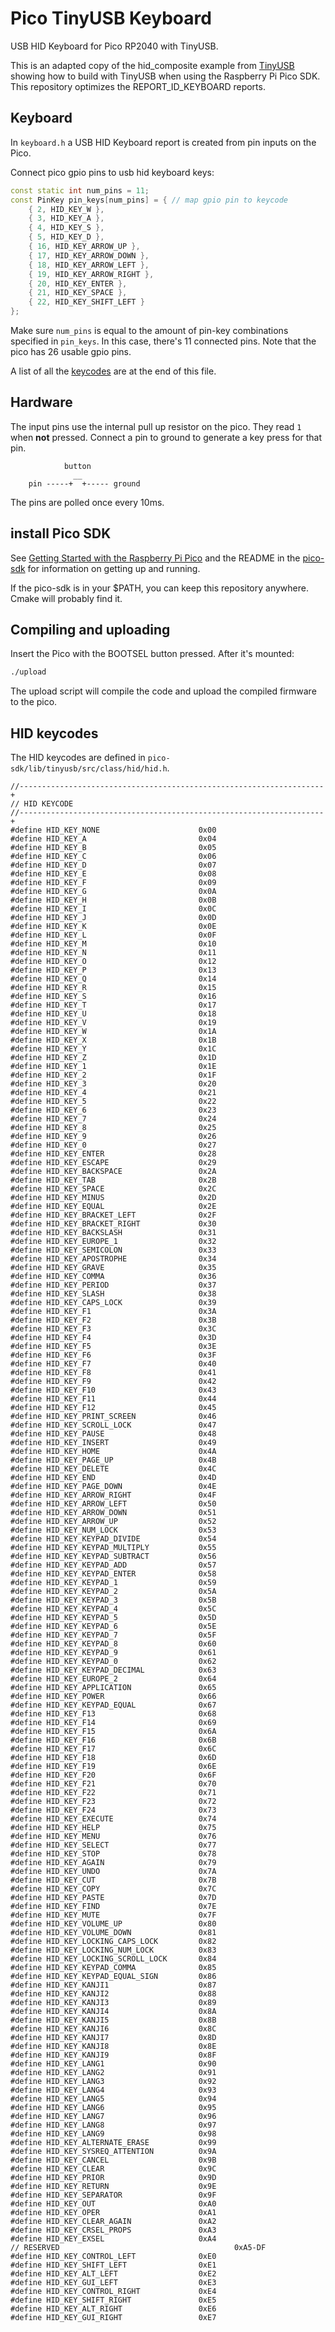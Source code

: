 # Pico TinyUSB Keyboard

USB HID Keyboard for Pico RP2040 with TinyUSB.

This is an adapted copy of the hid_composite example from [TinyUSB](https://github.com/hathach/tinyusb/tree/master/examples/device/hid_composite) showing how to build with TinyUSB when using the Raspberry Pi Pico SDK. This repository optimizes the REPORT_ID_KEYBOARD reports.

## Keyboard

In `keyboard.h` a USB HID Keyboard report is created from pin inputs on the Pico. 

Connect pico gpio pins to usb hid keyboard keys:

```c++
const static int num_pins = 11;
const PinKey pin_keys[num_pins] = { // map gpio pin to keycode
    { 2, HID_KEY_W },
    { 3, HID_KEY_A },
    { 4, HID_KEY_S },
    { 5, HID_KEY_D },
    { 16, HID_KEY_ARROW_UP },
    { 17, HID_KEY_ARROW_DOWN },
    { 18, HID_KEY_ARROW_LEFT },
    { 19, HID_KEY_ARROW_RIGHT },
    { 20, HID_KEY_ENTER },
    { 21, HID_KEY_SPACE },
    { 22, HID_KEY_SHIFT_LEFT }
};
```

Make sure `num_pins` is equal to the amount of pin-key combinations specified in `pin_keys`. In this case, there's 11 connected pins. Note that the pico has 26 usable gpio pins.

A list of all the [keycodes](#hid-keycodes) are at the end of this file.

## Hardware

The input pins use the internal pull up resistor on the pico. They read `1` when **not** pressed. Connect a pin to ground to generate a key press for that pin.

```
            button
              __
    pin -----+  +----- ground
```

The pins are polled once every 10ms.

## install Pico SDK

See [Getting Started with the Raspberry Pi Pico](https://rptl.io/pico-get-started) and the README in the [pico-sdk](https://github.com/raspberrypi/pico-sdk) for information on getting up and running.

If the pico-sdk is in your $PATH, you can keep this repository anywhere. Cmake will probably find it.

## Compiling and uploading

Insert the Pico with the BOOTSEL button pressed. After it's mounted:

```bash
./upload
```

The upload script will compile the code and upload the compiled firmware to the pico.


## HID keycodes

The HID keycodes are defined in `pico-sdk/lib/tinyusb/src/class/hid/hid.h`.

```
//--------------------------------------------------------------------+
// HID KEYCODE
//--------------------------------------------------------------------+
#define HID_KEY_NONE                      0x00
#define HID_KEY_A                         0x04
#define HID_KEY_B                         0x05
#define HID_KEY_C                         0x06
#define HID_KEY_D                         0x07
#define HID_KEY_E                         0x08
#define HID_KEY_F                         0x09
#define HID_KEY_G                         0x0A
#define HID_KEY_H                         0x0B
#define HID_KEY_I                         0x0C
#define HID_KEY_J                         0x0D
#define HID_KEY_K                         0x0E
#define HID_KEY_L                         0x0F
#define HID_KEY_M                         0x10
#define HID_KEY_N                         0x11
#define HID_KEY_O                         0x12
#define HID_KEY_P                         0x13
#define HID_KEY_Q                         0x14
#define HID_KEY_R                         0x15
#define HID_KEY_S                         0x16
#define HID_KEY_T                         0x17
#define HID_KEY_U                         0x18
#define HID_KEY_V                         0x19
#define HID_KEY_W                         0x1A
#define HID_KEY_X                         0x1B
#define HID_KEY_Y                         0x1C
#define HID_KEY_Z                         0x1D
#define HID_KEY_1                         0x1E
#define HID_KEY_2                         0x1F
#define HID_KEY_3                         0x20
#define HID_KEY_4                         0x21
#define HID_KEY_5                         0x22
#define HID_KEY_6                         0x23
#define HID_KEY_7                         0x24
#define HID_KEY_8                         0x25
#define HID_KEY_9                         0x26
#define HID_KEY_0                         0x27
#define HID_KEY_ENTER                     0x28
#define HID_KEY_ESCAPE                    0x29
#define HID_KEY_BACKSPACE                 0x2A
#define HID_KEY_TAB                       0x2B
#define HID_KEY_SPACE                     0x2C
#define HID_KEY_MINUS                     0x2D
#define HID_KEY_EQUAL                     0x2E
#define HID_KEY_BRACKET_LEFT              0x2F
#define HID_KEY_BRACKET_RIGHT             0x30
#define HID_KEY_BACKSLASH                 0x31
#define HID_KEY_EUROPE_1                  0x32
#define HID_KEY_SEMICOLON                 0x33
#define HID_KEY_APOSTROPHE                0x34
#define HID_KEY_GRAVE                     0x35
#define HID_KEY_COMMA                     0x36
#define HID_KEY_PERIOD                    0x37
#define HID_KEY_SLASH                     0x38
#define HID_KEY_CAPS_LOCK                 0x39
#define HID_KEY_F1                        0x3A
#define HID_KEY_F2                        0x3B
#define HID_KEY_F3                        0x3C
#define HID_KEY_F4                        0x3D
#define HID_KEY_F5                        0x3E
#define HID_KEY_F6                        0x3F
#define HID_KEY_F7                        0x40
#define HID_KEY_F8                        0x41
#define HID_KEY_F9                        0x42
#define HID_KEY_F10                       0x43
#define HID_KEY_F11                       0x44
#define HID_KEY_F12                       0x45
#define HID_KEY_PRINT_SCREEN              0x46
#define HID_KEY_SCROLL_LOCK               0x47
#define HID_KEY_PAUSE                     0x48
#define HID_KEY_INSERT                    0x49
#define HID_KEY_HOME                      0x4A
#define HID_KEY_PAGE_UP                   0x4B
#define HID_KEY_DELETE                    0x4C
#define HID_KEY_END                       0x4D
#define HID_KEY_PAGE_DOWN                 0x4E
#define HID_KEY_ARROW_RIGHT               0x4F
#define HID_KEY_ARROW_LEFT                0x50
#define HID_KEY_ARROW_DOWN                0x51
#define HID_KEY_ARROW_UP                  0x52
#define HID_KEY_NUM_LOCK                  0x53
#define HID_KEY_KEYPAD_DIVIDE             0x54
#define HID_KEY_KEYPAD_MULTIPLY           0x55
#define HID_KEY_KEYPAD_SUBTRACT           0x56
#define HID_KEY_KEYPAD_ADD                0x57
#define HID_KEY_KEYPAD_ENTER              0x58
#define HID_KEY_KEYPAD_1                  0x59
#define HID_KEY_KEYPAD_2                  0x5A
#define HID_KEY_KEYPAD_3                  0x5B
#define HID_KEY_KEYPAD_4                  0x5C
#define HID_KEY_KEYPAD_5                  0x5D
#define HID_KEY_KEYPAD_6                  0x5E
#define HID_KEY_KEYPAD_7                  0x5F
#define HID_KEY_KEYPAD_8                  0x60
#define HID_KEY_KEYPAD_9                  0x61
#define HID_KEY_KEYPAD_0                  0x62
#define HID_KEY_KEYPAD_DECIMAL            0x63
#define HID_KEY_EUROPE_2                  0x64
#define HID_KEY_APPLICATION               0x65
#define HID_KEY_POWER                     0x66
#define HID_KEY_KEYPAD_EQUAL              0x67
#define HID_KEY_F13                       0x68
#define HID_KEY_F14                       0x69
#define HID_KEY_F15                       0x6A
#define HID_KEY_F16                       0x6B
#define HID_KEY_F17                       0x6C
#define HID_KEY_F18                       0x6D
#define HID_KEY_F19                       0x6E
#define HID_KEY_F20                       0x6F
#define HID_KEY_F21                       0x70
#define HID_KEY_F22                       0x71
#define HID_KEY_F23                       0x72
#define HID_KEY_F24                       0x73
#define HID_KEY_EXECUTE                   0x74
#define HID_KEY_HELP                      0x75
#define HID_KEY_MENU                      0x76
#define HID_KEY_SELECT                    0x77
#define HID_KEY_STOP                      0x78
#define HID_KEY_AGAIN                     0x79
#define HID_KEY_UNDO                      0x7A
#define HID_KEY_CUT                       0x7B
#define HID_KEY_COPY                      0x7C
#define HID_KEY_PASTE                     0x7D
#define HID_KEY_FIND                      0x7E
#define HID_KEY_MUTE                      0x7F
#define HID_KEY_VOLUME_UP                 0x80
#define HID_KEY_VOLUME_DOWN               0x81
#define HID_KEY_LOCKING_CAPS_LOCK         0x82
#define HID_KEY_LOCKING_NUM_LOCK          0x83
#define HID_KEY_LOCKING_SCROLL_LOCK       0x84
#define HID_KEY_KEYPAD_COMMA              0x85
#define HID_KEY_KEYPAD_EQUAL_SIGN         0x86
#define HID_KEY_KANJI1                    0x87
#define HID_KEY_KANJI2                    0x88
#define HID_KEY_KANJI3                    0x89
#define HID_KEY_KANJI4                    0x8A
#define HID_KEY_KANJI5                    0x8B
#define HID_KEY_KANJI6                    0x8C
#define HID_KEY_KANJI7                    0x8D
#define HID_KEY_KANJI8                    0x8E
#define HID_KEY_KANJI9                    0x8F
#define HID_KEY_LANG1                     0x90
#define HID_KEY_LANG2                     0x91
#define HID_KEY_LANG3                     0x92
#define HID_KEY_LANG4                     0x93
#define HID_KEY_LANG5                     0x94
#define HID_KEY_LANG6                     0x95
#define HID_KEY_LANG7                     0x96
#define HID_KEY_LANG8                     0x97
#define HID_KEY_LANG9                     0x98
#define HID_KEY_ALTERNATE_ERASE           0x99
#define HID_KEY_SYSREQ_ATTENTION          0x9A
#define HID_KEY_CANCEL                    0x9B
#define HID_KEY_CLEAR                     0x9C
#define HID_KEY_PRIOR                     0x9D
#define HID_KEY_RETURN                    0x9E
#define HID_KEY_SEPARATOR                 0x9F
#define HID_KEY_OUT                       0xA0
#define HID_KEY_OPER                      0xA1
#define HID_KEY_CLEAR_AGAIN               0xA2
#define HID_KEY_CRSEL_PROPS               0xA3
#define HID_KEY_EXSEL                     0xA4
// RESERVED					                      0xA5-DF
#define HID_KEY_CONTROL_LEFT              0xE0
#define HID_KEY_SHIFT_LEFT                0xE1
#define HID_KEY_ALT_LEFT                  0xE2
#define HID_KEY_GUI_LEFT                  0xE3
#define HID_KEY_CONTROL_RIGHT             0xE4
#define HID_KEY_SHIFT_RIGHT               0xE5
#define HID_KEY_ALT_RIGHT                 0xE6
#define HID_KEY_GUI_RIGHT                 0xE7
```
